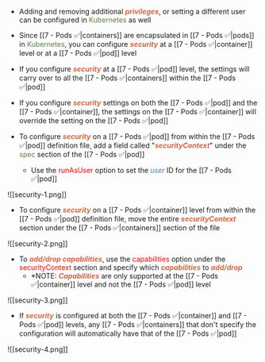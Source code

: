- Adding and removing additional <b><i><span style="color:#d46644">privileges</span></i></b>, or setting a different user can be configured in <span style="color:#5c7e3e">Kubernetes</span> as well

- Since [[7 - Pods ✅|containers]] are encapsulated in [[7 - Pods ✅|pods]] in <span style="color:#5c7e3e">Kubernetes</span>, you can configure <b><i><span style="color:#d46644">security</span></i></b> at a [[7 - Pods ✅|container]] level or at a [[7 - Pods ✅|pod]] level

- If you configure <b><i><span style="color:#d46644">security</span></i></b> at a [[7 - Pods ✅|pod]] level, the settings will carry over to all the [[7 - Pods ✅|containers]] within the [[7 - Pods ✅|pod]]

- If you configure <b><i><span style="color:#d46644">security</span></i></b> settings on both the [[7 - Pods ✅|pod]] and the [[7 - Pods ✅|container]], the settings on the [[7 - Pods ✅|container]] will override the setting on the [[7 - Pods ✅|pod]]

- To configure <b><i><span style="color:#d46644">security</span></i></b> on a [[7 - Pods ✅|pod]] from within the [[7 - Pods ✅|pod]] definition file, add a field called "<b><i><span style="color:#d46644">securityContext</span></i></b>" under the <span style="color:#5c7e3e">spec</span> section of the [[7 - Pods ✅|pod]]
	- Use the <span style="color:red">runAsUser</span> option to set the <i><span style="color:#477bbe">user</span></i> ID for the [[7 - Pods ✅|pod]]

![[security-1.png]]

- To configure <b><i><span style="color:#d46644">security</span></i></b> on a [[7 - Pods ✅|container]] level from within the [[7 - Pods ✅|pod]] definition file, move the entire <b><i><span style="color:#d46644">securityContext</span></i></b> section under the [[7 - Pods ✅|containers]] section of the file

![[security-2.png]]

- To <b><i><span style="color:#d46644">add/drop capabilities</span></i></b>, use the <span style="color:red">capabilities</span> option under the <span style="color:red">securityContext</span> section and specify which <b><i><span style="color:#d46644">capabilities</span></i></b> to <b><i><span style="color:#d46644">add/drop</span></i></b>
	- *NOTE: <b><i><span style="color:#d46644">Capabilities</span></i></b> are only supported at the [[7 - Pods ✅|container]] level and not the [[7 - Pods ✅|pod]] level

![[security-3.png]]

- If <b><i><span style="color:#d46644">security</span></i></b> is configured at both the [[7 - Pods ✅|container]] and [[7 - Pods ✅|pod]] levels, any [[7 - Pods ✅|containers]] that don't specify the configuration will automatically have that of the [[7 - Pods ✅|pod]]

![[security-4.png]]